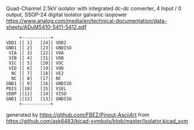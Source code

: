 Quad-Channel 2.5kV isolator with integrated dc-dc converter, 4 Input / 0 output, SSOP-24
digital isolator galvanic isopower
https://www.analog.com/media/en/technical-documentation/data-sheets/ADuM5410-5411-5412.pdf


	     +-----------+
	VDD1 |[ 1]   [24]| VDD2
	GND1 |[ 2]   [23]| GNDISO
	 VIA |[ 3]   [22]| VOA
	 VIB |[ 4]   [21]| VOB
	 VIC |[ 5]   [20]| VOC
	 VID |[ 6]   [19]| VOD
	  NC |[ 7]   [18]| VE2
	  NC |[ 8]   [17]| NC
	GND1 |[ 9]   [16]| GNDISO
	PDIS |[10]   [15]| VSEL
	VDDP |[11]   [14]| VISO
	GND1 |[12]   [13]| GNDISO
	     +-----------+


generated by https://github.com/FBEZ/Pinout-AsciiArt from https://github.com/ask6483/kicad-symbols/blob/master/Isolator.kicad_sym